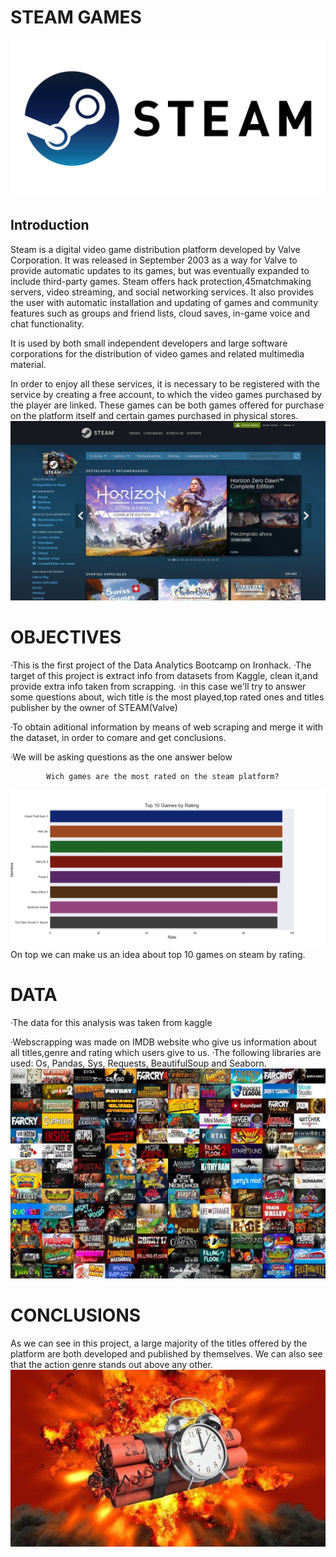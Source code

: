 # STEAM GAMES
![](images/STEAMLOGO.png)
## Introduction
Steam is a digital video game distribution platform developed by Valve Corporation. It was released in September 2003 as a way for Valve to provide automatic updates to its games, but was eventually expanded to include third-party games. Steam offers hack protection,4​5​ matchmaking servers, video streaming, and social networking services. It also provides the user with automatic installation and updating of games and community features such as groups and friend lists, cloud saves, in-game voice and chat functionality.

It is used by both small independent developers and large software corporations for the distribution of video games and related multimedia material.

In order to enjoy all these services, it is necessary to be registered with the service by creating a free account, to which the video games purchased by the player are linked. These games can be both games offered for purchase on the platform itself and certain games purchased in physical stores.
![](images/Pagina%20principal.webp)

# OBJECTIVES
·This is the first project of the Data Analytics Bootcamp on Ironhack.
·The target of this project is extract info from datasets from Kaggle, clean it,and provide extra info taken from scrapping. 
·in this case we'll try to answer some questions about, wich title is the most played,top rated ones and titles publisher by the owner of STEAM(Valve)

·To obtain aditional information by means of web scraping and merge it with the dataset, in order to comare and get conclusions.

·We will be asking questions as the one answer below 



            Wich games are the most rated on the steam platform? 
![](images/save_as_png.png)
On top we can make us an idea about top 10 games on steam by rating.



# DATA
·The data for this analysis was taken from kaggle

·Webscrapping was made on IMDB website who give us information about all titles,genre and rating which users give to us.
·The following libraries are used: Os, Pandas, Sys, Requests, BeautifulSoup and Seaborn.
![](images/Steam-Mosaic-Games.webp)


# CONCLUSIONS
As we can see in this project, a large majority of the titles offered by the platform are both developed and published by themselves.
We can also see that the action genre stands out above any other.
![](images/BOM.jpg)
